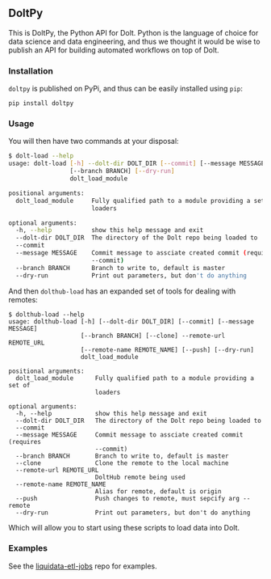 ## DoltPy
This is DoltPy, the Python API for Dolt. Python is the language of choice for data science and data engineering, and thus we thought it would be wise to publish an API for building automated workflows on top of Dolt. 

### Installation
`doltpy` is published on PyPi, and thus can be easily installed using `pip`:
```
pip install doltpy
```

### Usage
You will then have two commands at your disposal:
```bash
$ dolt-load --help
usage: dolt-load [-h] --dolt-dir DOLT_DIR [--commit] [--message MESSAGE]
                 [--branch BRANCH] [--dry-run]
                 dolt_load_module

positional arguments:
  dolt_load_module     Fully qualified path to a module providing a set of
                       loaders

optional arguments:
  -h, --help           show this help message and exit
  --dolt-dir DOLT_DIR  The directory of the Dolt repo being loaded to
  --commit
  --message MESSAGE    Commit message to assciate created commit (requires
                       --commit)
  --branch BRANCH      Branch to write to, default is master
  --dry-run            Print out parameters, but don't do anything
```
And then `dolthub-load` has an expanded set of tools for dealing with remotes:
```
$ dolthub-load --help
usage: dolthub-load [-h] [--dolt-dir DOLT_DIR] [--commit] [--message MESSAGE]
                    [--branch BRANCH] [--clone] --remote-url REMOTE_URL
                    [--remote-name REMOTE_NAME] [--push] [--dry-run]
                    dolt_load_module

positional arguments:
  dolt_load_module      Fully qualified path to a module providing a set of
                        loaders

optional arguments:
  -h, --help            show this help message and exit
  --dolt-dir DOLT_DIR   The directory of the Dolt repo being loaded to
  --commit
  --message MESSAGE     Commit message to assciate created commit (requires
                        --commit)
  --branch BRANCH       Branch to write to, default is master
  --clone               Clone the remote to the local machine
  --remote-url REMOTE_URL
                        DoltHub remote being used
  --remote-name REMOTE_NAME
                        Alias for remote, default is origin
  --push                Push changes to remote, must sepcify arg --remote
  --dry-run             Print out parameters, but don't do anything
```
Which will allow you to start using these scripts to load data into Dolt.

### Examples
See the [liquidata-etl-jobs](https://github.com/liquidata-inc/liquidata-etl-jobs) repo for examples.

